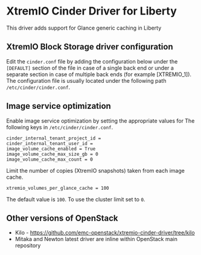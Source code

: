 XtremIO Cinder Driver for Liberty
=================================

This driver adds support for Glance generic caching in Liberty


XtremIO Block Storage driver configuration
------------------------------------------

Edit the `cinder.conf` file by adding the configuration below under
the `[DEFAULT]` section of the file in case of a single back end or
under a separate section in case of multiple back ends (for example
[XTREMIO_1]). The configuration file is usually located under the
following path `/etc/cinder/cinder.conf`.

Image service optimization
--------------------------

Enable image service optimization by setting the appropriate values for
 The following keys in `/etc/cinder/cinder.conf`.

    cinder_internal_tenant_project_id = 
    cinder_internal_tenant_user_id = 
    image_volume_cache_enabled = True
    image_volume_cache_max_size_gb = 0
    image_volume_cache_max_count = 0
    

Limit the number of copies (XtremIO snapshots) taken from each image cache.

    xtremio_volumes_per_glance_cache = 100

The default value is `100`. To use the cluster limit set to `0`.


Other versions of OpenStack
---------------------------
 * Kilo - https://github.com/emc-openstack/xtremio-cinder-driver/tree/kilo
 * Mitaka and Newton latest driver are inline within OpenStack main repository